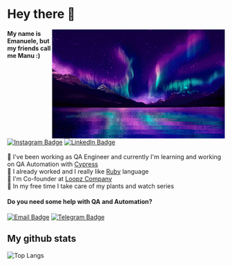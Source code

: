 # Hey there 🔮

<img src="northern-lights.gif" align="right" width="400px"/>

#### My name is Emanuele, but my friends call me **Manu :)**
[![Instagram Badge](https://img.shields.io/badge/-Instagram-blueviolet?style=flat&align=right&logo=instagram&logoColor=white)](https://www.instagram.com/manuletsgo/)
[![LinkedIn Badge](https://img.shields.io/badge/-Linkedin-blueviolet?style=flat&logo=linkedin&logoColor=white)](https://www.linkedin.com/in/emanuele-marques/)
\
\
🌲 I've been working as QA Engineer and currently I'm learning and working on QA Automation with [Cypress](https://www.cypress.io/)\
🔻 I already worked and I really like [Ruby](https://www.ruby-lang.org/pt/) ​​language\
🎡 I'm Co-founder at [Loopz Company](https://www.loopz.com.br/)\
🌵 In my free time I take care of my plants and watch series

#### Do you need some help with QA and Automation?

[![Email Badge](https://img.shields.io/badge/Email-emanuele4dev@gmail.com-blueviolet)](mailto:emanuele4dev@gmail.com) [![Telegram Badge](https://img.shields.io/badge/Telegram-@manuletsgo-blueviolet)](https://t.me/manuletsgo)



## My github stats

![Top Langs](https://github-readme-stats.vercel.app/api/top-langs/?username=manuletsgo&layout=compact&theme=dark)
